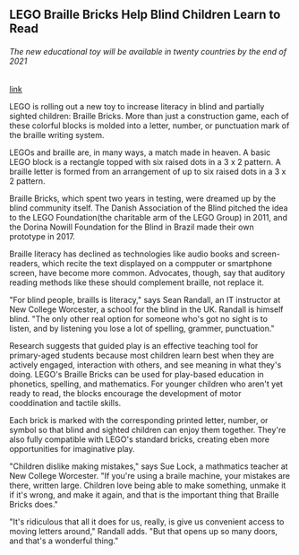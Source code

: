 ## LEGO Braille Bricks Help Blind Children Learn to Read

###### The new educational toy will be available in twenty countries by the end of 2021

[link](https://www.psychologytoday.com/intl/blog/the-sensory-revolution/202101/lego-braille-bricks-help-blind-children-learn-read)


LEGO is rolling out a new toy to increase literacy in blind and partially sighted children: Braille Bricks. More than just a construction game, each of these colorful blocks is molded into a letter, number, or punctuation mark of the braille writing system.

LEGOs and braille are, in many ways, a match made in heaven. A basic LEGO block is a rectangle topped with six raised dots in a 3 x 2 pattern. A braille letter is formed from an arrangement of up to six raised dots in a 3 x 2 pattern.

Braille Bricks, which spent two years in testing, were dreamed up by the blind community itself. The Danish Association of the Blind pitched the idea to the LEGO Foundation(the charitable arm of the LEGO Group) in 2011, and the Dorina Nowill Foundation for the Blind in Brazil made their own prototype in 2017.

Braille literacy has declined as technologies like audio books and screen-readers, which recite the text displayed on a compputer or smartphone screen, have become more common. Advocates, though, say that auditory reading methods like these should complement braille, not replace it.

"For blind people, braills is literacy," says Sean Randall, an IT instructor at New College Worcester, a school for the blind in the UK. Randall is himself blind. "The only other real option for someone who's got no sight is to listen, and by listening you lose a lot of spelling, grammer, punctuation."

Research suggests that guided play is an effective teaching tool for primary-aged students because most children learn best when they are actively engaged, interaction with others, and see meaning in what they's doing. LEGO's Braille Bricks can be used for play-based education in phonetics, spelling, and mathematics. For younger children who aren't yet ready to read, the blocks encourage the development of motor cooddination and tactile skills.

Each brick is marked with the corresponding printed letter, number, or symbol so that blind and sighted children can enjoy them together. They're also fully compatible with LEGO's standard bricks, creating eben more opportunities for imaginative play.

"Children dislike making mistakes," says Sue Lock, a mathmatics teacher at New College Worcester. "If you're using a braile machine, your mistakes are there, written large. Children love being able to make something, unmake it if it's wrong, and make it again, and that is the important thing that Braille Bricks does."


"It's ridiculous that all it does for us, really, is give us convenient access to moving letters around," Randall adds. "But that opens up so many doors, and that's a wonderful thing."
